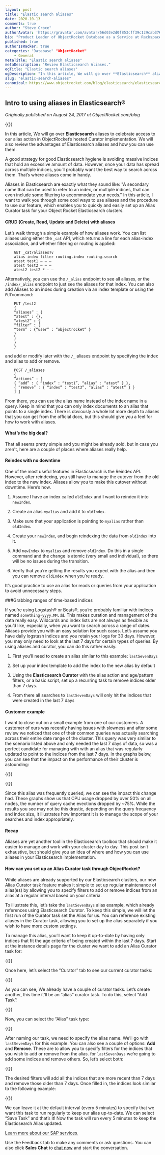 ```yaml
---
layout: post
title: "Elastic search aliases"
date: 2020-10-13
comments: true
author: "Steve Croce"
authorAvatar: 'https://gravatar.com/avatar/56d03e2d0f853cff39c129cab3761d49'
bio: "Product Leader of ObjectRocket Database as a Service at Rackspace. A seasoned product leader and motivated team player with experience across technologies and disciplines. Steve loves to collaborate and invent alongside talented people in both his professional and personal life and bring that energy to everything he works on."
published: true
authorIsRacker: true
categories: "Database" "ObjectRocket"
    - General 
metaTitle: "Elastic search aliases"
metaDescription: "Review Elasticsearch Aliases."
ogTitle: "Elastic search aliases"
ogDescription: "In this article, We will go over **Elasticsearch** aliases to celebrate  access to our alias action in ObjectRocket’s hosted Curator implementation. We will also review the advantages of Elasticsearch aliases and how you can use them."
slug: "elastic-search-aliases"
canonical: https://www.objectrocket.com/blog/elasticsearch/elasticsearch-aliases/
---
```



<!--more-->

## Intro to using aliases in Elasticsearch&reg;

_Originally published on August 24, 2017 at ObjectRocket.com/blog_

{{<img src="picture1.jpg" title="" alt="">}}

In this article, We will go over **Elasticsearch** aliases to celebrate  access to our alias action in ObjectRocket’s hosted Curator implementation. We will also review the advantages of Elasticsearch aliases and how you can use them. 

A good strategy for good Elasticsearch hygiene is avoiding massive indices that hold an excessive amount of data. However, once your data has spread across multiple indices, you’ll probably want the best way to search across them. That’s where aliases come in handy.

Aliases in Elasticsearch are exactly what they sound like: "A secondary name that can be used to refer to an index, or multiple indices, that can even include some filtering to accommodate your needs." In this article, I want to walk you through some cool ways to use aliases and the procedure to use our feature, which enables you to quickly and easily set up an Alias Curator task for your Object Rocket Elasticsearch clusters.

#### CRUD (Create, Read, Update and Delete) with aliases

Let’s walk through a simple example of how aliases work. You can list aliases using either the `_cat` API, which returns a line for each alias-index association, and whether filtering or routing is applied:

```
    GET _cat/aliases?v
    alias index filter routing.index routing.search
    atest test1 – – –
    atest test2 – – –
    atest2 test2 * – –
```

Alternatively, you can use the `/_alias` endpoint to see all aliases, or the `/index/_alias` endpoint to just see the aliases for that index.
You can also add Aliases to an index during creation via an index template or using the `PUT`command:
```
    PUT /test2
    {
    “aliases” : {
    “atest” : {},
    “atest2” : {
    “filter” : {
    “term” : {“user” : “objectrocket” }
    }
    }
    }
    }
```

and add or modify later with the `/_` aliases endpoint by specifying the index and alias to add or remove.

```
    POST /_aliases
    {
    “actions” : [
    { “add” : { “index” : “test1”, “alias” : “atest” } },
    { “remove” : { “index” : “test3”, “alias” : “atest” } }
    ] }
```

From there, you can use the alias name instead of the index name in a query. Keep in mind that you can only index documents to an alias that points to a single index. There is obviously a whole lot more depth to aliases that you can get from the official docs, but this should give you a feel for how to work with aliases.

#### What’s the big deal?

That all seems pretty simple and you might be already sold, but in case you aren't, here are a couple of places where aliases really help.

#### Reindex with no downtime

One of the most useful features in Elasticsearch is the Reindex API. However, after reindexing, you still have to manage the cutover from the old index to the new index. Aliases allow you to make this cutover without downtime. Here’s how.


1. Assume I have an index called `oldIndex` and I want to reindex it into `newIndex`.

2. Create an alias `myalias` and add it to `oldIndex`.

3. Make sure that your application is pointing to `myalias` rather than `oldIndex`.

4. Create your `newIndex`, and begin reindexing the data from `oldIndex` into it.

5. Add `newIndex` to `myalias` and remove `oldIndex`. Do this in a single command and the change is atomic (very small and individual), so there will be no issues during the transition.

6. Verify that you’re getting the results you expect with the alias and then you can remove `oldIndex` when you’re ready.

It’s good practice to use an alias for reads or queries from your application to avoid unnecessary steps.

###Grabbing ranges of time-based indices

If you’re using Logstash&reg; or Beats&reg;, you’re probably familiar with indices named `something-yyyy.MM.dd`. This makes curation and management of the data really easy. Wildcards and index lists are not always as flexible as you’d like, especially, when you want to search across a range of dates. Aliases provide you with an easy solution for such cases.
Let’s assume you have daily logstash indices and you retain your logs for 30 days. However, you may only need to look at the last 7 days for certain types of queries. By using aliases and curator, you can do this rather easily.

1. First you’ll need to create an alias similar to this example:  `lastSevenDays`

2. Set up your index template to add the index to the new alias by default

3. Using the **Elasticsearch Curator** with the alias action and age/pattern filters, or a basic script, set up a recurring task to remove indices older than 7 days.
4. From there all searches to `lastSevenDays` will only hit the indices that were created in the last 7 days

#### Customer example

I want to close out on a small example from one of our customers. A customer of ours was recently having issues with slowness and after some review we noticed that one of their common queries was actually searching across their entire date range of the cluster. This query was very similar to the scenario listed above and only needed the last 7 days of data, so was a perfect candidate for managing with with an alias that was regularly updated to point to the indices from the last 7 days. In the graphs below, you can see that the impact on the performance of their cluster is astounding:

{{<img src="picture2.png" title="" alt="">}}

{{<img src="picture3.png" title="" alt="">}}


Since this alias was frequently queried, we can see the impact this change had. These graphs show us that CPU usage dropped by over 50% on all nodes, the number of query cache evections dropped by ~75%. While the results you see may not be this drastic, depending on the query frequency and index size, it illustrates how important it is to manage the scope of your searches and index appropriately.

#### Recap
Aliases are yet another tool in the Elasticsearch toolbox that should make it easier to manage and work with your cluster day to day. This post isn’t exhaustive, but should give you an idea of where and how you can use aliases in your Elasticsearch implementation.

#### How can you set up an Alias Curator task through ObjectRocket?

While aliases are already supported by our Elasticsearch clusters, our new Alias Curator task feature makes it simple to set up regular maintenance of alias(es) by allowing you to specify filters to add or remove indices from an alias at a regular interval based on your criteria.

To illustrate this, let’s take the `lastSevenDays` alias example, which already references using Elasticsearch Curator. To keep this simple, we will let the first run of the Curator task set the Alias for us. You can reference existing aliases in the Curator task, allowing you to set up the alias separately if you wish to have more custom settings.

To manage this alias, you’ll want to keep it up-to-date by having only indices that fit the age criteria of being created within the last 7 days.
Start at the instance details page for the cluster we want to add an Alias Curator task for:

{{<img src="picture4.png" title="" alt="">}}

Once here, let’s select the “Curator” tab to see our current curator tasks:

{{<img src="picture5.png" title="" alt="">}}

As you can see, We already have a couple of curator tasks. Let’s create another, this time it’ll be an “alias” curator task. To do this, select “Add Task”:

{{<img src="picture6.png" title="" alt="">}}

Now, you can select the “Alias” task type:

{{<img src="picture7.png" title="" alt="">}}

After naming our task, we need to specify the alias name. We’ll go with `lastSevenDays` for this example. You can also see a couple of options: **Add** and **Remove**. These are to allow you to specify filters for the indices that you wish to add or remove from the alias. for `lastSevenDays` we’re going to add some indices and remove others. So, let’s select both:

{{<img src="picture8.png" title="" alt="">}}

The desired filters will add all the indices that are more recent than 7 days and remove those older than 7 days. Once filled in, the indices look similar to the following example:

{{<img src="picture9.png" title="" alt="">}}

We can leave it at the default interval (every 5 minutes) to specify that we want this task to run regularly to keep our alias up-to-date. We can select “Save Task” and that’s it! Now the task will run every 5 minutes to keep the Elasticsearch Alias updated.

<a class="cta purple" id="cta" href="https://www.rackspace.com/sap">Learn more about our SAP services.</a>

Use the Feedback tab to make any comments or ask questions. You can also click
**Sales Chat** to [chat now](https://www.rackspace.com/) and start the conversation.

